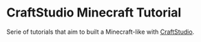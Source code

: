 # CraftStudio Minecraft Tutorial

Serie of tutorials that aim to built a Minecraft-like with [CraftStudio](http://craftstud.io).
